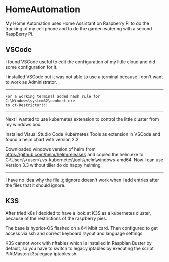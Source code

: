 # HomeAutomation

My Home Automation uses Home Assistant on Raspberry Pi to do the tracking of my cell phone and to do the garden watering with a second RaspBerry Pi.

## VSCode

I found VSCode useful to edit the configuration of my little cloud and did some configuration for it.

I installed VSCode but it was not able to use a terminal because I don't want to work as Administrator.

---
    For a working terminal added hash rule for
    C:\Windows\system32\conhost.exe
    to ct-Restrictor!!!
---

Next I wanted to use kubernetes extension to control the little cluster from my windows box.

Installed Visual Studio Code Kubernetes Tools as extension in VSCode and found a helm chart with version 2.2

Downloaded windows version of helm from https://github.com/helm/helm/releases and copied the helm.exe to C:\Users\\\<user>\\\.vs-kubernetes\tools\helm\windows-amd64. Now I can use Version 3.3 without tiller do do happy helming.

---

I have no idea why the file .gitignore doesn't work when I add entries after the files that it should ignore.


## K3S

After tried k8s I decided to have a look at K3S as a kubernetes cluster, because of the restrictions of the raspberry pies.

The base is hypriot-OS flashed on a 64 Mbit card. Then configured to get access via ssh and correct keyboard layout and language settings.

K3S cannot work with nftables which is installed in Raspbian Buster by default, so you have to switch to legacy iptables by executing the script PiAtMaster/k3s/legacy-iptables.sh.


